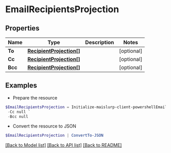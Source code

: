 # EmailRecipientsProjection
## Properties

Name | Type | Description | Notes
------------ | ------------- | ------------- | -------------
**To** | [**RecipientProjection[]**](RecipientProjection) |  | [optional] 
**Cc** | [**RecipientProjection[]**](RecipientProjection) |  | [optional] 
**Bcc** | [**RecipientProjection[]**](RecipientProjection) |  | [optional] 

## Examples

- Prepare the resource
```powershell
$EmailRecipientsProjection = Initialize-maislurp-client-powershellEmailRecipientsProjection  -To null `
 -Cc null `
 -Bcc null
```

- Convert the resource to JSON
```powershell
$EmailRecipientsProjection | ConvertTo-JSON
```

[[Back to Model list]](../README#documentation-for-models) [[Back to API list]](../README#documentation-for-api-endpoints) [[Back to README]](../README)

